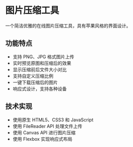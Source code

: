 # 图片压缩工具

一个简洁优雅的在线图片压缩工具，具有苹果风格的界面设计。

## 功能特点

- 支持 PNG、JPG 格式图片上传
- 实时预览原图和压缩后的效果
- 显示压缩前后文件大小对比
- 支持自定义压缩比例
- 一键下载压缩后的图片
- 响应式设计，支持各种设备

## 技术实现

- 使用原生 HTML5、CSS3 和 JavaScript
- 使用 FileReader API 处理文件上传
- 使用 Canvas API 进行图片压缩
- 使用 Flexbox 实现响应式布局 